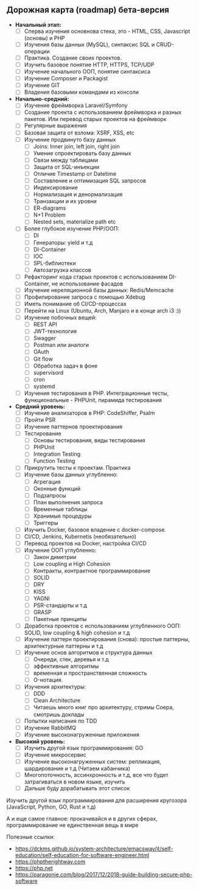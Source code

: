 ## Дорожная карта (roadmap) бета-версия

- **Начальный этап:**
    - [ ]  Сперва изучения основнова стека, это - HTML, CSS, Javascript (основы) и PHP
    - [ ]  Изучения базы данных (MySQL), синтаксис SQL и CRUD-операции
    - [ ]  Практика. Создание своих проектов.
    - [ ]  Изучить базовое понятие HTTP, HTTPS, TCP/UDP
    - [ ]  Изучение начального ООП, понятие синтаксиса
    - [ ]  Изучение Composer и Packagist
    - [ ]  Изучение GIT
    - [ ]  Владения базовыми командами из консоли
- **Начально-средний:**
    - [ ]  Изучение фреймворка Laravel/Symfony
    - [ ]  Создание проекта с использованием фреймворка и разных пакетов. Или перевод старых проектов на фреймворк
    - [ ]  Регулярные выражения
    - [ ]  Базовая защита от взлома: XSRF, XSS, etc
    - [ ]  Изучение продвинуто базу данных
        - [ ]  Joins: Inner join, left join, right join
        - [ ]  Умение спроектировать базу данных
        - [ ]  Связи между таблицами
        - [ ]  Защита от SQL-инъекции
        - [ ]  Отличие Timestamp от Datetime
        - [ ]  Составление и оптимизация SQL запросов
        - [ ]  Индексирование
        - [ ]  Нормализация и денормализация
        - [ ]  Транзакции и их уровни
        - [ ]  ER-diagrams
        - [ ]  N+1 Problem
        - [ ]  Nested sets, materialize path etc
    - [ ]  Более глубокое изучение PHP/ООП:
        - [ ]  DI
        - [ ]  Генераторы: yield и т.д
        - [ ]  DI-Container
        - [ ]  IOC
        - [ ]  SPL-библиотеки
        - [ ]  Автозагрузка классов
    - [ ]  Рефакторинг кода старых проектов с использованием DI-Container, не использование фасадов
    - [ ]  Изучение нереляционной базы данных: Redis/Memcache
    - [ ]  Профилирование запроса с помощью Xdebug
    - [ ]  Иметь понимание об CI/CD-процессах
    - [ ]  Перейти на Linux (Ubuntu, Arch, Manjaro и в конце arch i3 :))
    - [ ]  Изучение побочных вещей:
        - [ ]  REST API
        - [ ]  JWT-технология
        - [ ]  Swagger
        - [ ]  Postman или аналоги
        - [ ]  OAuth
        - [ ]  Git flow
        - [ ]  Обработка задач в фоне
	    - [ ] supervisord
	    - [ ] cron
	    - [ ] systemd
    - [ ]  Изучения тестирования в PHP. Интеграционные тесты, функциональные - PHPUnit, пирамида тестирования
- **Cредний уровень:**
    - [ ]  Изучение анализаторов в PHP: CodeShiffer, Psalm
    - [ ]  Пройти PSR
    - [ ]  Изучение паттернов проектирования
    - [ ]  Тестирование
	    - [ ]  Основы тестирования, виды тестирования
	    - [ ]  PHPUnit
	    - [ ]  Integration Testing
	    - [ ]  Function Testing
    - [ ]  Прикрутить тесты к проектам. Практика
    - [ ]  Изучение базы данных углубленно:
        - [ ]  Агрегация
        - [ ]  Оконные функций
        - [ ]  Подзапросы
        - [ ]  План выполнения запроса
        - [ ]  Временные таблицы
        - [ ]  Хранимые процедуры
        - [ ]  Триггеры
    - [ ]  Изучить Docker, базовое владение с docker-compose. 
    - [ ]  CI/CD, Jenkins, Kubernetis (необязательно)
    - [ ]  Перевод проектов на Docker, настройка CI/CD
    - [ ]  Изучение ООП углубленно:
        - [ ]  Закон диметрии
        - [ ]  Low coupling и High Cohesion
        - [ ]  Контракты, контрактное программирование
        - [ ]  SOLID
        - [ ]  DRY
        - [ ]  KISS
        - [ ]  YAGNI
        - [ ]  PSR-стандарты и т.д
        - [ ]  GRASP
        - [ ]  Пакетные принципы
    - [ ]  Доработка проектов с использованием углубленного ООП: SOLID, low coupling & high cohesion и т.д
    - [ ]  Изучение паттерн проектирования (снова): простые паттерны, архитектурные паттерны и т.д
    - [ ]  Изучение основ алгоритмов и структура данных
        - [ ]  Очереди, стек, деревья и т.д
        - [ ]  эффективные алгоритмы
        - [ ]  временная и пространственная сложность
        - [ ]  O-нотация.
    - [ ]  Изучения архитектуры:
	    - [ ] DDD
	    - [ ] Clean Architecture
	    - [ ] Читаешь много книг про архитектуру, стримы Соера, смотришь доклады
    - [ ]  Попытки написания по TDD
    - [ ]  Изучение RabbitMQ
    - [ ]  Изучение высоконагруженные приложения
- **Высокий уровень:**
    - [ ]  Изучить другой язык программирования: GO
    - [ ]  Изучение микросервис
    - [ ]  Изучение высоконагруженных систем: репликация, шардирование и т.д (Читаем кабанчика)
    - [ ]  Многопоточность, ассинхронность и т.д, все что будет затрагиваться в новом языке, изучить
    - [ ]  Дальше буду дорабатывать этот список

Изучить другой язык программирования для расширения кругозора (JavaScript, Python, GO, Rust и т.д)

А и еще самое главное: прокачивайся и в других сферах, программирование не единственная вещь в мире

Полезные ссылки:
* https://dckms.github.io/system-architecture/emacsway/it/self-education/self-education-for-software-engineer.html
* https://phptherightway.com
* https://php.net
* https://paragonie.com/blog/2017/12/2018-guide-building-secure-php-software


